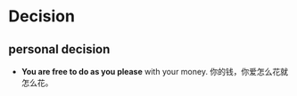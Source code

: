 # Decision

## personal decision

- **You are free to do as you please** with your money. 你的钱，你爱怎么花就怎么花。
